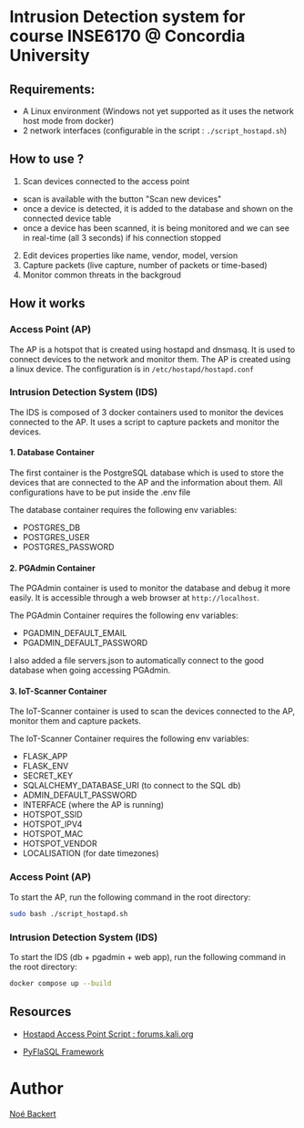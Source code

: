 # Intrusion Detection system for course INSE6170 @ Concordia University

## Requirements:
- A Linux environment (Windows not yet supported as it uses the network host mode from docker)
- 2 network interfaces (configurable in the script : `./script_hostapd.sh`)


## How to use ?
1. Scan devices connected to the access point
- scan is available with the button "Scan new devices"
- once a device is detected, it is added to the database and shown on the connected device table
- once a device has been scanned, it is being monitored and we can see in real-time (all 3 seconds) if his connection stopped 
2. Edit devices properties like name, vendor, model, version
3. Capture packets (live capture, number of packets or time-based)
4. Monitor common threats in the backgroud

## How it works

### Access Point (AP)
The AP is a hotspot that is created using hostapd and dnsmasq. It is used to connect devices to the network and monitor them. 
The AP is created using a linux device. 
The configuration is in `/etc/hostapd/hostapd.conf` 

### Intrusion Detection System (IDS)
The IDS is composed of 3 docker containers used to monitor the devices connected to the AP. It uses a script to capture packets and monitor the devices. 

#### 1. Database Container
The first container is the PostgreSQL database which is used to store the devices that are connected to the AP and the information about them.
All configurations have to be put inside the .env file

The database container requires the following env variables:
- POSTGRES_DB
- POSTGRES_USER
- POSTGRES_PASSWORD

#### 2. PGAdmin Container
The PGAdmin container is used to monitor the database and debug it more easily. It is accessible through a web browser at `http://localhost`.

The PGAdmin Container requires the following env variables:
- PGADMIN_DEFAULT_EMAIL
- PGADMIN_DEFAULT_PASSWORD

I also added a file servers.json to automatically connect to the good database when going accessing PGAdmin.

#### 3. IoT-Scanner Container
The IoT-Scanner container is used to scan the devices connected to the AP, monitor them and capture packets.

The IoT-Scanner Container requires the following env variables:
- FLASK_APP
- FLASK_ENV
- SECRET_KEY
- SQLALCHEMY_DATABASE_URI (to connect to the SQL db)
- ADMIN_DEFAULT_PASSWORD
- INTERFACE (where the AP is running)
- HOTSPOT_SSID
- HOTSPOT_IPV4
- HOTSPOT_MAC
- HOTSPOT_VENDOR
- LOCALISATION (for date timezones)



### Access Point (AP)
To start the AP, run the following command in the root directory:

```sh
sudo bash ./script_hostapd.sh
```

### Intrusion Detection System (IDS)
To start the IDS (db + pgadmin + web app), run the following command in the root directory:

```sh
docker compose up --build
```

## Resources
- [Hostapd Access Point Script : forums.kali.org](https://forums.kali.org/archived/showthread.php?154696-Setting-up-Kali-as-a-Router-Wireless-Access-Point)

- [PyFlaSQL Framework](https://github.com/noebackert/PyFlaSQL-Framework)

# Author
[Noé Backert](mailto:noe.backert@gmail.com)